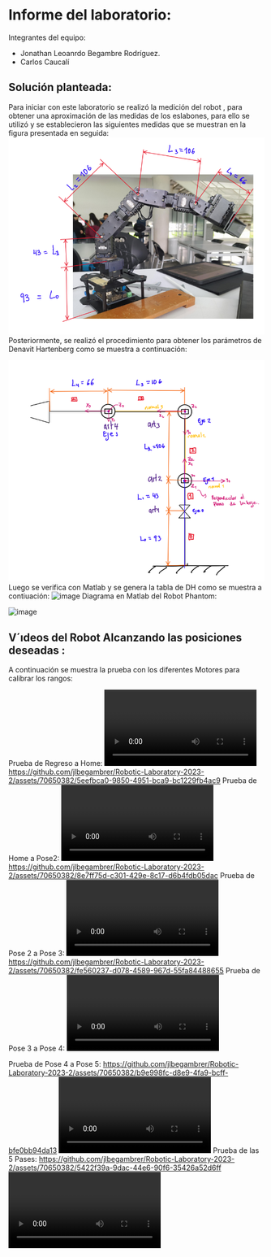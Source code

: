 # Informe del laboratorio:
Integrantes del equipo: 
 - Jonathan Leoanrdo Begambre Rodríguez.
 - Carlos Caucalí
   
## Solución planteada:
Para iniciar con este laboratorio se realizó la medición del robot , para obtener una aproximación de las medidas de los eslabones, para ello se utilizó y se establecieron las siguientes medidas que se muestran en la figura presentada en seguida: 
![Alt text](Multimedia/imagenes/MedidasEslabones.png)
 Posteriormente, se  realizó el procedimiento para obtener los parámetros de Denavit Hartenberg como se muestra a continuación:

![Alt text](Multimedia/imagenes/DHFigura.png)
 Luego se verifica con Matlab y se genera la tabla de DH como se muestra a contiuación:
 ![image](https://github.com/jlbegambrer/Robotic-Laboratory-2023-2/assets/70650382/401b4194-9842-4d27-a9ec-87f3c8bfdff4)
 Diagrama en Matlab del Robot Phantom:
 
 ![image](https://github.com/jlbegambrer/Robotic-Laboratory-2023-2/assets/70650382/771d20a8-8986-408b-a133-484af07cb667)




## V´ıdeos del Robot Alcanzando las posiciones deseadas :
A continuación se muestra la prueba con los diferentes Motores para calibrar los rangos:

Prueba de Regreso a Home:
<video src="VideosEditados/PruebaMovHomePose2.mp4" controls title="Title"></video>
https://github.com/jlbegambrer/Robotic-Laboratory-2023-2/assets/70650382/5eefbca0-9850-4951-bca9-bc1229fb4ac9
Prueba de Home a Pose2:
 <video src="VideosEditados/PruebaMovHomePose2.mp4" controls title="Title"></video>
https://github.com/jlbegambrer/Robotic-Laboratory-2023-2/assets/70650382/8e7ff75d-c301-429e-8c17-d6b4fdb05dac
Prueba de Pose 2 a Pose 3: 
 <video src="VideosEditados/PruebaMovPose2aPose3.mp4" controls title="Title"></video>
https://github.com/jlbegambrer/Robotic-Laboratory-2023-2/assets/70650382/fe560237-d078-4589-967d-55fa84488655
Prueba de Pose 3 a Pose 4: 
<video src="VideosEditados/PruebaMovPose3aPose4.mp4" controls title="Title"></video>

Prueba de Pose 4 a Pose 5: 
https://github.com/jlbegambrer/Robotic-Laboratory-2023-2/assets/70650382/b9e998fc-d8e9-4fa9-bcff-bfe0bb94da13
<video src="VideosEditados/PruebaMovPose4aPose5.mp4" controls title="Title"></video>
Prueba de las 5 Pases:
https://github.com/jlbegambrer/Robotic-Laboratory-2023-2/assets/70650382/5422f39a-9dac-44e6-90f6-35426a52d6ff
<video src="Multimedia/Prueba%205%20posesv1.mp4" controls title="Title"></video>
